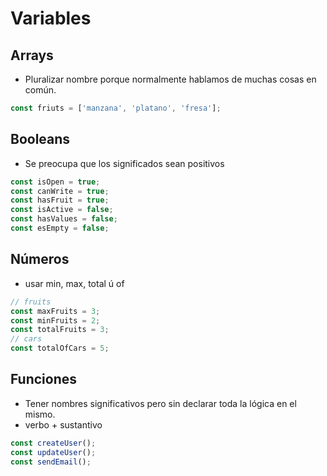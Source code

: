 # Variables

## Arrays

- Pluralizar nombre porque normalmente hablamos de muchas cosas en común.

```js script
const friuts = ['manzana', 'platano', 'fresa'];
```

## Booleans

- Se preocupa que los significados sean positivos

```js script
const isOpen = true;
const canWrite = true;
const hasFruit = true;
const isActive = false;
const hasValues = false;
const esEmpty = false;
```

## Números

- usar min, max, total ú of

```js script
// fruits
const maxFruits = 3;
const minFruits = 2;
const totalFruits = 3;
// cars
const totalOfCars = 5;
```

## Funciones

- Tener nombres significativos pero sin declarar toda la lógica en el mismo.
- verbo + sustantivo

```js script
const createUser();
const updateUser();
const sendEmail();
```
